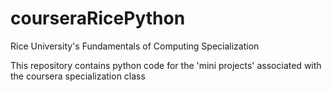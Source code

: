 # courseraRicePython
Rice University's Fundamentals of Computing Specialization

This repository contains python code for the 'mini projects' associated with the coursera specialization class
